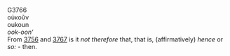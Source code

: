 <body>
  <p>G3766<br>  οὐκοῦν  <br> oukoun  <br><i>ook-oon‘ </i><br>From <a href="g3756.htm">3756</a> and <a href="g3767.htm">3767</a>  is it <i>not</i> <i>therefore</i> that, that is, (affirmatively) <i>hence</i> or <i>so:</i> - then.<br></p>
 </body>